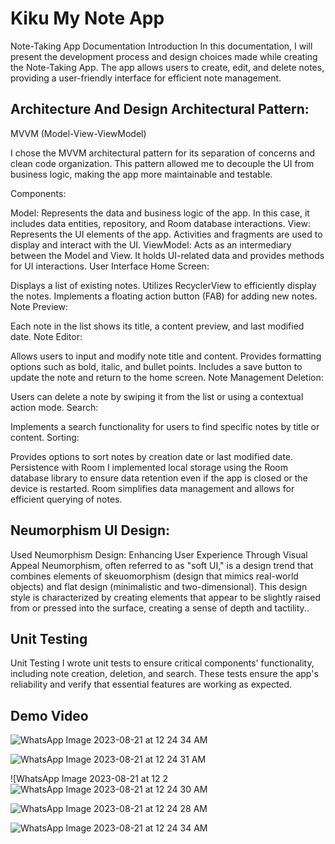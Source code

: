 
# Kiku My Note App

Note-Taking App Documentation Introduction In this documentation, I will present the development process and design choices made while creating the Note-Taking App. The app allows users to create, edit, and delete notes, providing a user-friendly interface for efficient note management.




##  Architecture And Design Architectural Pattern:

MVVM (Model-View-ViewModel)

I chose the MVVM architectural pattern for its separation of concerns and clean code organization. This pattern allowed me to decouple the UI from business logic, making the app more maintainable and testable.

Components:

Model: Represents the data and business logic of the app. In this case, it includes data entities, repository, and Room database interactions. View: Represents the UI elements of the app. Activities and fragments are used to display and interact with the UI. ViewModel: Acts as an intermediary between the Model and View. It holds UI-related data and provides methods for UI interactions. User Interface Home Screen:

Displays a list of existing notes. Utilizes RecyclerView to efficiently display the notes. Implements a floating action button (FAB) for adding new notes. Note Preview:

Each note in the list shows its title, a content preview, and last modified date. Note Editor:

Allows users to input and modify note title and content. Provides formatting options such as bold, italic, and bullet points. Includes a save button to update the note and return to the home screen. Note Management Deletion:

Users can delete a note by swiping it from the list or using a contextual action mode. Search:

Implements a search functionality for users to find specific notes by title or content. Sorting:

Provides options to sort notes by creation date or last modified date. Persistence with Room I implemented local storage using the Room database library to ensure data retention even if the app is closed or the device is restarted. Room simplifies data management and allows for efficient querying of notes.
## Neumorphism UI Design:

Used Neumorphism Design: Enhancing User Experience Through Visual Appeal
Neumorphism, often referred to as "soft UI," is a design trend that combines elements of skeuomorphism (design that mimics real-world objects) and flat design (minimalistic and two-dimensional). This design style is characterized by creating elements that appear to be slightly raised from or pressed into the surface, creating a sense of depth and tactility..
## Unit Testing

Unit Testing I wrote unit tests to ensure critical components' functionality, including note creation, deletion, and search. These tests ensure the app's reliability and verify that essential features are working as expected.



## Demo Video




![WhatsApp Image 2023-08-21 at 12 24 34 AM](https://github.com/KOKADWARAkshay/Kikunote/assets/70112790/d529c89f-7930-46be-801c-ab74eebf5b46)


![WhatsApp Image 2023-08-21 at 12 24 31 AM](https://github.com/KOKADWARAkshay/Kikunote/assets/70112790/01c3378a-c45c-461b-8d47-bde1afcbc23d)



![WhatsApp Image 2023-08-21 at 12 2![WhatsApp Image 2023-08-21 at 12 24 30 AM](https://github.com/KOKADWARAkshay/Kikunote/assets/70112790/f2f2adea-c3ab-48d3-b0f9-ba025e02c74a)


![WhatsApp Image 2023-08-21 at 12 24 28 AM](https://github.com/KOKADWARAkshay/Kikunote/assets/70112790/27a202b9-4642-4c3b-80a1-e3e362182f35)


![WhatsApp Image 2023-08-21 at 12 24 34 AM](https://github.com/KOKADWARAkshay/Kikunote/assets/70112790/a6d73744-519b-462b-8a99-d4303dd17a62)

